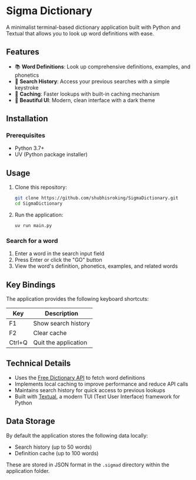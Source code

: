 # Sigma Dictionary

A minimalist terminal-based dictionary application built with Python and Textual that allows you to look up word definitions with ease.

## Features

- 📚 **Word Definitions**: Look up comprehensive definitions, examples, and phonetics
- 📜 **Search History**: Access your previous searches with a simple keystroke
- 💾 **Caching**: Faster lookups with built-in caching mechanism
- 🌈 **Beautiful UI**: Modern, clean interface with a dark theme

## Installation

### Prerequisites
- Python 3.7+
- UV (Python package installer)

## Usage

1. Clone this repository:
    ```bash
    git clone https://github.com/shubhisroking/SigmaDictionary.git
    cd SigmaDictionary
    ```

2. Run the application:
    ```bash
    uv run main.py
    ```

### Search for a word

1. Enter a word in the search input field
2. Press Enter or click the "GO" button
3. View the word's definition, phonetics, examples, and related words

## Key Bindings

The application provides the following keyboard shortcuts:

| Key | Description |
|-----|-------------|
| F1 | Show search history |
| F2 | Clear cache |
| Ctrl+Q | Quit the application |

## Technical Details

- Uses the [Free Dictionary API](https://dictionaryapi.dev/) to fetch word definitions
- Implements local caching to improve performance and reduce API calls
- Maintains search history for quick access to previous lookups
- Built with [Textual](https://textual.textualize.io/), a modern TUI (Text User Interface) framework for Python

## Data Storage

By default the application stores the following data locally:

- Search history (up to 50 words)
- Definition cache (up to 100 words)

These are stored in JSON format in the `.sigmad` directory within the application folder.